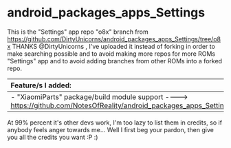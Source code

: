 # android_packages_apps_Settings
This is the "Settings" app repo "o8x" branch from https://github.com/DirtyUnicorns/android_packages_apps_Settings/tree/o8x THANKS @DirtyUnicorns , I've uploaded it instead of forking in order to make searching possible and to avoid making more repos for more ROMs "Settings" app and to avoid adding branches from other ROMs into a forked repo.

| Feature/s I added: |
| :---------------------- |
| - "XiaomiParts" package/build module support ----> https://github.com/NotesOfReality/android_packages_apps_Settings/commit/eb98d746fd80f2d712c57a524f02aff4664bbce4 |

At 99% percent it's other devs work, I'm too lazy to list them in credits, so if anybody feels anger towards me... Well I first beg your pardon, then give you all the credits you want :P :)